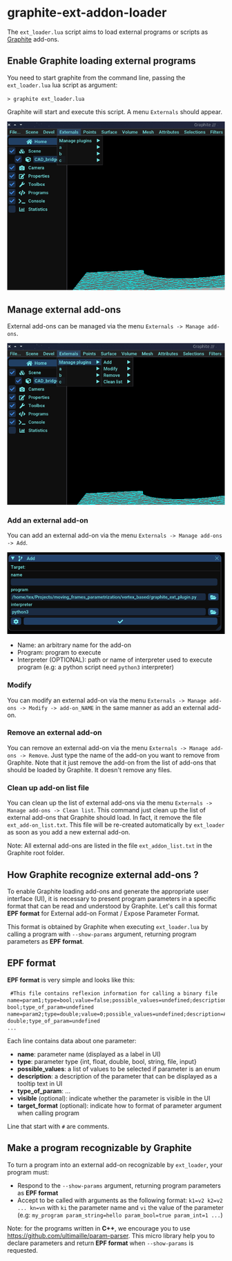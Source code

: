 # graphite-ext-addon-loader

The `ext_loader.lua` script aims to load external programs or scripts as [Graphite](https://github.com/BrunoLevy/GraphiteThree) add-ons. 

## Enable Graphite loading external programs

You need to start graphite from the command line, passing the `ext_loader.lua` lua script as argument:

`> graphite ext_loader.lua`

Graphite will start and execute this script. A menu `Externals` should appear.

![](images/ext_addons_menu.png)

## Manage external add-ons

External add-ons can be managed via the menu `Externals -> Manage add-ons`.

![](images/ext_addons_manage_menu.png)

### Add an external add-on

You can add an external add-on via the menu `Externals -> Manage add-ons -> Add`.

![](images/add_ext_addon.png)

 - Name: an arbitrary name for the add-on
 - Program: program to execute
 - Interpreter (OPTIONAL): path or name of interpreter used to execute program (e.g: a python script need `python3` interpreter)

### Modify

You can modify an external add-on via the menu `Externals -> Manage add-ons -> Modify -> add-on_NAME` in the same manner as add an external add-on.

### Remove an external add-on

You can remove an external add-on via the menu `Externals -> Manage add-ons -> Remove`. Just type the name of the add-on you want to remove from Graphite. Note that it just remove the add-on from the list of add-ons that should be loaded by Graphite. It doesn't remove any files.

### Clean up add-on list file

You can clean up the list of external add-ons via the menu `Externals -> Manage add-ons -> Clean list`. This command just clean up the list of external add-ons that Graphite should load. In fact, it remove the file `ext_add-on_list.txt`. This file will be re-created automatically by `ext_loader` as soon as you add a new external add-on.

Note: All external add-ons are listed in the file `ext_addon_list.txt` in the Graphite root folder.

## How Graphite recognize external add-ons ?

To enable Graphite loading add-ons and generate the appropriate user interface (UI), it is necessary to present program parameters in a specific format that can be read and understood by Graphite. Let's call this format __EPF format__ for External add-on Format / Expose Parameter Format. 

This format is obtained by Graphite when executing `ext_loader.lua` by calling a program with `--show-params` argument, returning program parameters as __EPF format__.

## EPF format

__EPF format__ is very simple and looks like this:

```
 #This file contains reflexion information for calling a binary file
name=param1;type=bool;value=false;possible_values=undefined;description=A bool;type_of_param=undefined
name=param2;type=double;value=0;possible_values=undefined;description=A double;type_of_param=undefined
...
```

Each line contains data about one parameter:
 - __name__: parameter name (displayed as a label in UI)
 - __type__: parameter type {int, float, double, bool, string, file, input}
 - __possible_values__: a list of values to be selected if parameter is an enum
 - __description__: a description of the parameter that can be displayed as a tooltip text in UI
 - __type_of_param__: ...
 - __visible__ (optional): indicate whether the parameter is visible in the UI
 - __target_format__ (optional): indicate how to format of parameter argument when calling program

Line that start with `#` are comments.


## Make a program recognizable by Graphite

To turn a program into an external add-on recognizable by `ext_loader`, your program must: 

 - Respond to the `--show-params` argument, returning program parameters as __EPF format__
 - Accept to be called with arguments as the following format: `k1=v2 k2=v2 ... kn=vn` with `ki` the parameter name and `vi` the value of the parameter (e.g: `my_program param_string=hello param_bool=true param_int=1 ...`)
 
Note: for the programs written in __C++__, we encourage you to use https://github.com/ultimaille/param-parser. This micro library help you to declare parameters and return __EPF format__ when `--show-params` is requested.